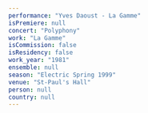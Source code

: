 ```yaml
---
performance: "Yves Daoust - La Gamme"
isPremiere: null
concert: "Polyphony"
work: "La Gamme"
isCommission: false
isResidency: false
work_year: "1981"
ensemble: null
season: "Electric Spring 1999"
venue: "St-Paul's Hall"
person: null
country: null
---
```


